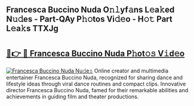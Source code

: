 ## Francesca Buccino Nuda O𝚗𝚕yf𝚊ns L𝚎a𝚔ed N𝚞𝚍es - Part-QAy P𝚑𝚘tos Vi𝚍𝚎o - H𝚘𝚝 Part L𝚎a𝚔s TTXJg

# <h2><a href="http://kf80a0c.oniu.top/?m=Francesca+Buccino+Nuda">🔗👉 🔴 Francesca Buccino Nuda P𝚑ot𝚘𝚜 V𝚒d𝚎o</a></h2>

[![Francesca Buccino Nuda Nu𝚍e𝚜](https://i.imgur.com/0qMVB7G.gif)](http://kf80a0c.oniu.top/?m=Francesca+Buccino+Nuda)
Online creator and multimedia entertainer Francesca Buccino Nuda, recognized for sharing dance and lifestyle ideas through viral dance routines and compact clips. Innovative director Francesca Buccino Nuda, famed for their remarkable abilities and achievements in guiding film and theater productions.  
